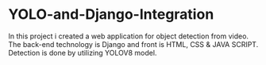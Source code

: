 # YOLO-and-Django-Integration

In this project i created a web application for object detection from video. The back-end technology is Django and front is HTML, CSS & JAVA SCRIPT. Detection is done by utilizing YOLOV8 model.
